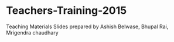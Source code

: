 # Teachers-Training-2015
Teaching Materials
Slides prepared by Ashish Belwase, Bhupal Rai, Mrigendra chaudhary
